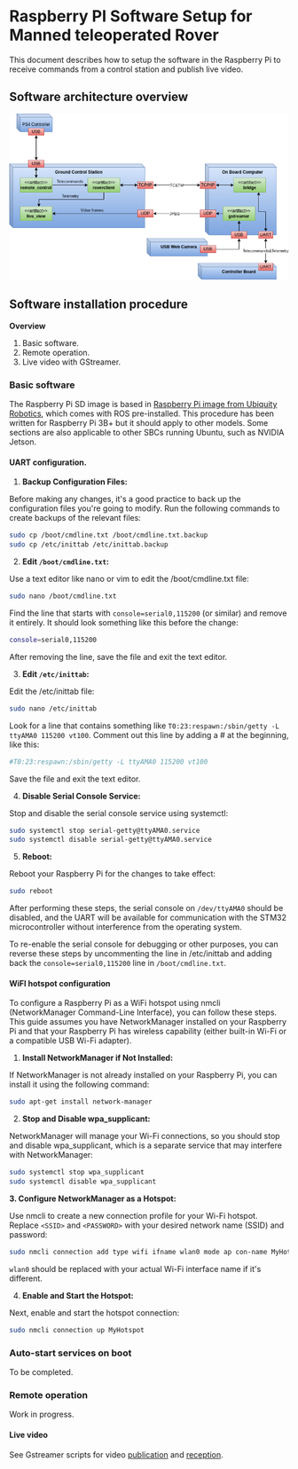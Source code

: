 Raspberry PI Software Setup for Manned teleoperated Rover
=========================================================

This document describes how to setup the software in the Raspberry Pi to receive commands from a control station and publish live video.

Software architecture overview
------------------------------

![SoftwareDeploymentView](./Assets/SoftwareDeploymentView.png)


Software installation procedure
-------------------------------

**Overview**

1. Basic software.
2. Remote operation.
2. Live video with GStreamer.

### Basic software

The Raspberry Pi SD image is based in [Raspberry Pi image from Ubiquity Robotics](https://www.ubiquityrobotics.com/downloads-raspberry-pi/), which comes with ROS pre-installed. This procedure has been written for Raspberry Pi 3B+ but it should apply to other models. Some sections are also applicable to other SBCs running Ubuntu, such as NVIDIA Jetson.

#### UART configuration.

1. **Backup Configuration Files:**

Before making any changes, it's a good practice to back up the configuration files you're going to modify. Run the following commands to create backups of the relevant files:

~~~bash
sudo cp /boot/cmdline.txt /boot/cmdline.txt.backup
sudo cp /etc/inittab /etc/inittab.backup
~~~

2. **Edit `/boot/cmdline.txt`:**

Use a text editor like nano or vim to edit the /boot/cmdline.txt file:

~~~bash
sudo nano /boot/cmdline.txt
~~~

Find the line that starts with `console=serial0,115200` (or similar) and remove it entirely. It should look something like this before the change:

~~~bash
console=serial0,115200
~~~

After removing the line, save the file and exit the text editor.

3. **Edit `/etc/inittab`:**

Edit the /etc/inittab file:

~~~bash
sudo nano /etc/inittab
~~~

Look for a line that contains something like `T0:23:respawn:/sbin/getty -L ttyAMA0 115200 vt100`. Comment out this line by adding a # at the beginning, like this:

~~~bash
#T0:23:respawn:/sbin/getty -L ttyAMA0 115200 vt100
~~~

Save the file and exit the text editor.

4. **Disable Serial Console Service:**

Stop and disable the serial console service using systemctl:

~~~bash
sudo systemctl stop serial-getty@ttyAMA0.service
sudo systemctl disable serial-getty@ttyAMA0.service
~~~

5. **Reboot:**

Reboot your Raspberry Pi for the changes to take effect:

~~~bash
sudo reboot
~~~

After performing these steps, the serial console on `/dev/ttyAMA0` should be disabled, and the UART will be available for communication with the STM32 microcontroller without interference from the operating system.

To re-enable the serial console for debugging or other purposes, you can reverse these steps by uncommenting the line in /etc/inittab and adding back the `console=serial0,115200` line in `/boot/cmdline.txt`.

#### WiFI hotspot configuration

To configure a Raspberry Pi as a WiFi hotspot using nmcli (NetworkManager Command-Line Interface), you can follow these steps. This guide assumes you have NetworkManager installed on your Raspberry Pi and that your Raspberry Pi has wireless capability (either built-in Wi-Fi or a compatible USB Wi-Fi adapter).

1. **Install NetworkManager if Not Installed:**

If NetworkManager is not already installed on your Raspberry Pi, you can install it using the following command:

~~~bash
sudo apt-get install network-manager
~~~

2. **Stop and Disable wpa_supplicant:**

NetworkManager will manage your Wi-Fi connections, so you should stop and disable wpa_supplicant, which is a separate service that may interfere with NetworkManager:

~~~bash
sudo systemctl stop wpa_supplicant
sudo systemctl disable wpa_supplicant
~~~

**3. Configure NetworkManager as a Hotspot:**

Use nmcli to create a new connection profile for your Wi-Fi hotspot. Replace `<SSID>` and `<PASSWORD>` with your desired network name (SSID) and password:

~~~bash
sudo nmcli connection add type wifi ifname wlan0 mode ap con-name MyHotspot ssid <SSID> 802-11-wireless-security.key-mgmt wpa-psk 802-11-wireless-security.psk <PASSWORD>
~~~

`wlan0` should be replaced with your actual Wi-Fi interface name if it's different.

4. **Enable and Start the Hotspot:**

Next, enable and start the hotspot connection:

~~~bash
sudo nmcli connection up MyHotspot
~~~

### Auto-start services on boot

To be completed.

### Remote operation

Work in progress.

#### Live video

See Gstreamer scripts for video [publication](../Scripts/publish_video.sh) and [reception](../Scripts/receive_video.sh).

